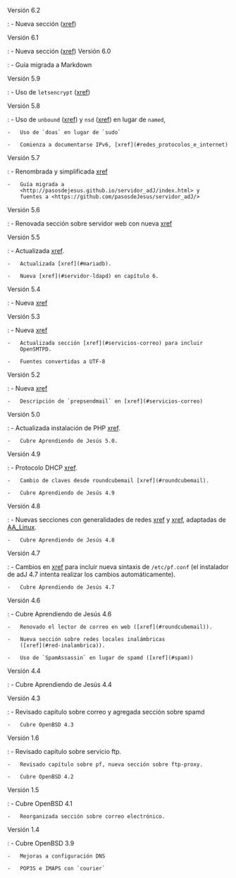 Versión 6.2

:   - Nueva sección  ([xref](#base-postgresql-remota))

Versión 6.1

:   - Nueva sección  ([xref](#autoridad_certificadora))
Versión 6.0

:   -   Guía migrada a Markdown

Versión 5.9

:   -   Uso de `letsencrypt` ([xref](#letsencrypt))

Versión 5.8

:   -   Uso de `unbound` ([xref](#unbound)) y `nsd` ([xref](#nsd)) en
        lugar de `named`,

    -   Uso de `doas` en lugar de `sudo`

    -   Comienza a documentarse IPv6, [xref](#redes_protocolos_e_internet)

Versión 5.7

:   -   Renombrada y simplificada [xref](#mariadb)

    -   Guía migrada a
        <http://pasosdejesus.github.io/servidor_adJ/index.html> y
        fuentes a <https://github.com/pasosdeJesus/servidor_adJ/>

Versión 5.6

:   -   Renovada sección sobre servidor web con nueva
        [xref](#openbsd-httpd)

Versión 5.5

:   -   Actualizada [xref](#opensmtpd).

    -   Actualizada [xref](#mariadb).

    -   Nueva [xref](#servidor-ldapd) en capítulo 6.

Versión 5.4

:   -   Nueva [xref](#nginx)

Versión 5.3

:   -   Nueva [xref](#dovecot)

    -   Actualizada sección [xref](#servicios-correo) para incluir
        OpenSMTPD.

    -   Fuentes convertidas a UTF-8

Versión 5.2

:   -   Nueva [xref](#postgresql-cotejacion)

    -   Descripción de `prepsendmail` en [xref](#servicios-correo)

Versión 5.0

:   -   Actualizada instalación de PHP [xref](#php).

    -   Cubre Aprendiendo de Jesús 5.0.

Versión 4.9

:   -   Protocolo DHCP [xref](#dhcp).

    -   Cambio de claves desde roundcubemail [xref](#roundcubemail).

    -   Cubre Aprendiendo de Jesús 4.9

Versión 4.8

:   -   Nuevas secciones con generalidades de redes
        [xref](#redes_protocolos_e_internet) y [xref](#ipv4), adaptadas de
        [AA_Linux](#biblio).

    -   Cubre Aprendiendo de Jesús 4.8

Versión 4.7

:   -   Cambios en [xref](#direcciones_enrutamiento_transporte_y_cortafuegos) para
        incluir nueva sintaxis de `/etc/pf.conf` (el instalador de adJ
        4.7 intenta realizar los cambios automáticamente).

    -   Cubre Aprendiendo de Jesús 4.7

Versión 4.6

:   -   Cubre Aprendiendo de Jesús 4.6

    -   Renovado el lector de correo en web ([xref](#roundcubemail)).

    -   Nueva sección sobre redes locales inalámbricas
        ([xref](#red-inalambrica)).

    -   Uso de `SpamAssassin` en lugar de spamd ([xref](#spam))

Versión 4.4

:   -   Cubre Aprendiendo de Jesús 4.4

Versión 4.3

:   -   Revisado capítulo sobre correo y agregada sección sobre spamd

    -   Cubre OpenBSD 4.3

Versión 1.6

:   -   Revisado capítulo sobre servicio ftp.

    -   Revisado capítulo sobre pf, nueva sección sobre ftp-proxy.

    -   Cubre OpenBSD 4.2

Versión 1.5

:   -   Cubre OpenBSD 4.1

    -   Reorganizada sección sobre correo electrónico.

Versión 1.4

:   -   Cubre OpenBSD 3.9

    -   Mejoras a configuración DNS

    -   POP3S e IMAPS con `courier`


